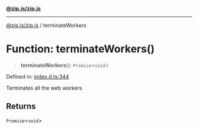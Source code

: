 [**@zip.js/zip.js**](../README.md)

***

[@zip.js/zip.js](../globals.md) / terminateWorkers

# Function: terminateWorkers()

> **terminateWorkers**(): `Promise`\<`void`\>

Defined in: [index.d.ts:344](https://github.com/gildas-lormeau/zip.js/blob/340c4ca9a2c0e59b25fae280b9b6013b4115e27c/index.d.ts#L344)

Terminates all the web workers

## Returns

`Promise`\<`void`\>
